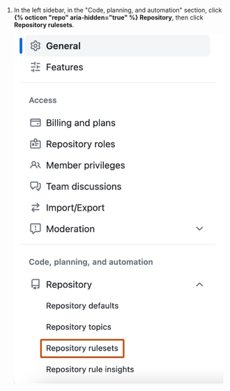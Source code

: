 1. In the left sidebar, in the "Code, planning, and automation" section, click **{% octicon "repo" aria-hidden="true" %} Repository**, then click **Repository rulesets**.

   ![Screenshot of an organization's settings page. In the sidebar, a link labeled "Repository rulesets" is outlined in orange.](/assets/images/help/organizations/repository-rulesets.png)